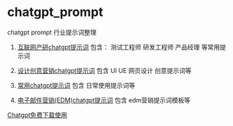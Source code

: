 # chatgpt_prompt
chatgpt prompt 行业提示词整理



1. [互联网产研chatgpt提示词](web.md)
    包含： 
        测试工程师 研发工程师 产品经理 等常用提示词

2. [设计创意营销chatgpt提示词](ui.md) 包含 UI UE 网页设计 创意提示词等
          
3. [常用chatgpt提示词](common.md) 包含 日常使用提示词等

4. [电子邮件营销(EDM)chatgpt提示词](edm.md) 包含 edm营销提示词模板等

  
[Chatgpt免费下载使用](https://www.zilaike.com/h-col-119.html?s=github&m=1001)
